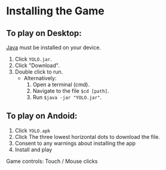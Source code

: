 # Installing the Game
## To play on Desktop:
[Java](https://www.java.com/ES/download/) must be installed on your device.
1. Click `YOLO.jar`.
2. Click "Download".
3. Double click to run.
   * Alternatively:
      1. Open a terminal (cmd).
      2. Navigate to the file `$cd [path]`.
      3. Run `$java -jar "YOLO.jar"`.
 
 ## To play on Andoid:
1. Click `YOLO.apk`
2. Click The three lowest horizontal dots to download the file.
3. Consent to any warnings about installing the app
4. Install and play
 
Game controls: Touch / Mouse clicks
